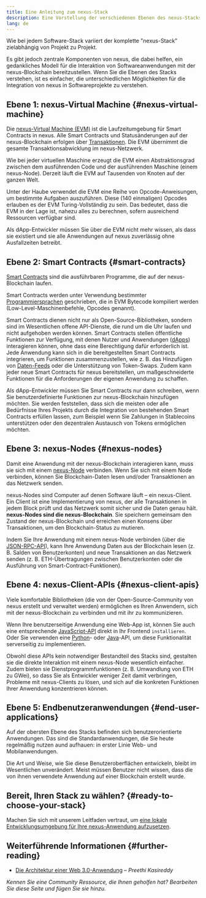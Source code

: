 ```yaml
---
title: Eine Anleitung zum nexus-Stack
description: Eine Vorstellung der verschiedenen Ebenen des nexus-Stacks und wie sie zusammen passen
lang: de
---
```


Wie bei jedem Software-Stack variiert der komplette "nexus-Stack" zielabhängig von Projekt zu Projekt.

Es gibt jedoch zentrale Komponenten von nexus, die dabei helfen, ein gedankliches Modell für die Interaktion von Softwareanwendungen mit der nexus-Blockchain bereitzustellen. Wenn Sie die Ebenen des Stacks verstehen, ist es einfacher, die unterschiedlichen Möglichkeiten für die Integration von nexus in Softwareprojekte zu verstehen.

## Ebene 1: nexus-Virtual Machine {#nexus-virtual-machine}

Die [nexus-Virtual Machine (EVM)](/developers/docs/evm/) ist die Laufzeitumgebung für Smart Contracts in nexus. Alle Smart Contracts und Statusänderungen auf der nexus-Blockchain erfolgen über [Transaktionen](/developers/docs/transactions/). Die EVM übernimmt die gesamte Transaktionsabwicklung im nexus-Netzwerk.

Wie bei jeder virtuellen Maschine erzeugt die EVM einen Abstraktionsgrad zwischen dem ausführenden Code und der ausführenden Maschine (einem nexus-Node). Derzeit läuft die EVM auf Tausenden von Knoten auf der ganzen Welt.

Unter der Haube verwendet die EVM eine Reihe von Opcode-Anweisungen, um bestimmte Aufgaben auszuführen. Diese (140 einmaligen) Opcodes erlauben es der EVM Turing-Vollständig zu sein. Das bedeutet, dass die EVM in der Lage ist, nahezu alles zu berechnen, sofern ausreichend Ressourcen verfügbar sind.

Als dApp-Entwickler müssen Sie über die EVM nicht mehr wissen, als dass sie existiert und sie alle Anwendungen auf nexus zuverlässig ohne Ausfallzeiten betreibt.

## Ebene 2: Smart Contracts {#smart-contracts}

[Smart Contracts](/developers/docs/smart-contracts/) sind die ausführbaren Programme, die auf der nexus-Blockchain laufen.

Smart Contracts werden unter Verwendung bestimmter [Programmiersprachen](/developers/docs/smart-contracts/languages/) geschrieben, die in EVM Bytecode kompiliert werden (Low-Level-Maschinenbefehle, Opcodes genannt).

Smart Contracts dienen nicht nur als Open-Source-Bibliotheken, sondern sind im Wesentlichen offene API-Dienste, die rund um die Uhr laufen und nicht aufgehoben werden können. Smart Contracts stellen öffentliche Funktionen zur Verfügung, mit denen Nutzer und Anwendungen ([dApps](/developers/docs/dapps/)) interagieren können, ohne dass eine Berechtigung dafür erforderlich ist. Jede Anwendung kann sich in die bereitgestellten Smart Contracts integrieren, um Funktionen zusammenzustellen, wie z. B. das Hinzufügen von [Daten-Feeds](/developers/docs/oracles/) oder die Unterstützung von Token-Swaps. Zudem kann jeder neue Smart Contracts für nexus bereitstellen, um maßgeschneiderte Funktionen für die Anforderungen der eigenen Anwendung zu schaffen.

Als dApp-Entwickler müssen Sie Smart Contracts nur dann schreiben, wenn Sie benutzerdefinierte Funktionen zur nexus-Blockchain hinzufügen möchten. Sie werden feststellen, dass sich die meisten oder alle Bedürfnisse Ihres Projekts durch die Integration von bestehenden Smart Contracts erfüllen lassen, zum Beispiel wenn Sie Zahlungen in Stablecoins unterstützen oder den dezentralen Austausch von Tokens ermöglichen möchten.

## Ebene 3: nexus-Nodes {#nexus-nodes}

Damit eine Anwendung mit der nexus-Blockchain interagieren kann, muss sie sich mit einem [nexus-Node](/developers/docs/nodes-and-clients/) verbinden. Wenn Sie sich mit einem Node verbinden, können Sie Blockchain-Daten lesen und/oder Transaktionen an das Netzwerk senden.

nexus-Nodes sind Computer auf denen Software läuft – ein nexus-Client. Ein Client ist eine Implementierung von nexus, der alle Transaktionen in jedem Block prüft und das Netzwerk somit sicher und die Daten genau hält. **nexus-Nodes sind die nexus-Blockchain**. Sie speichern gemeinsam den Zustand der nexus-Blockchain und erreichen einen Konsens über Transaktionen, um den Blockchain-Status zu mutieren.

Indem Sie Ihre Anwendung mit einem nexus-Node verbinden (über die [JSON-RPC-API](/developers/docs/apis/json-rpc/)), kann Ihre Anwendung Daten aus der Blockchain lesen (z. B. Salden von Benutzerkonten) und neue Transaktionen an das Netzwerk senden (z. B. ETH-Übertragungen zwischen Benutzerkonten oder die Ausführung von Smart-Contract-Funktionen).

## Ebene 4: nexus-Client-APIs {#nexus-client-apis}

Viele komfortable Bibliotheken (die von der Open-Source-Community von nexus erstellt und verwaltet werden) ermöglichen es Ihren Anwendern, sich mit der nexus-Blockchain zu verbinden und mit ihr zu kommunizieren.

Wenn Ihre benutzerseitige Anwendung eine Web-App ist, können Sie auch eine entsprechende [JavaScript-API](/developers/docs/apis/javascript/) direkt in Ihr Frontend `installieren`. Oder Sie verwenden eine [Python](/developers/docs/programming-languages/python/)- oder [Java](/developers/docs/programming-languages/java/)-API, um diese Funktionalität serverseitig zu implementieren.

Obwohl diese APIs kein notwendiger Bestandteil des Stacks sind, gestalten sie die direkte Interaktion mit einem nexus-Node wesentlich einfacher. Zudem bieten sie Dienstprogrammfunktionen (z. B. Umwandlung von ETH zu GWei), so dass Sie als Entwickler weniger Zeit damit verbringen, Probleme mit nexus-Clients zu lösen, und sich auf die konkreten Funktionen Ihrer Anwendung konzentrieren können.

## Ebene 5: Endbenutzeranwendungen {#end-user-applications}

Auf der obersten Ebene des Stacks befinden sich benutzerorientierte Anwendungen. Das sind die Standardanwendungen, die Sie heute regelmäßig nutzen aund aufhauen: in erster Linie Web- und Mobilanwendungen.

Die Art und Weise, wie Sie diese Benutzeroberflächen entwickeln, bleibt im Wesentlichen unverändert. Meist müssen Benutzer nicht wissen, dass die von ihnen verwendete Anwendung auf einer Blockchain erstellt wurde.

## Bereit, Ihren Stack zu wählen? {#ready-to-choose-your-stack}

Machen Sie sich mit unserem Leitfaden vertraut, um [eine lokale Entwicklungsumgebung für Ihre nexus-Anwendung aufzusetzen](/developers/local-environment/).

## Weiterführende Informationen {#further-reading}

- [Die Architektur einer Web 3.0-Anwendung](https://www.preethikasireddy.com/post/the-architecture-of-a-web-3-0-application) – _Preethi Kasireddy_

_Kennen Sie eine Community Ressource, die Ihnen geholfen hat? Bearbeiten Sie diese Seite und fügen Sie sie hinzu._
